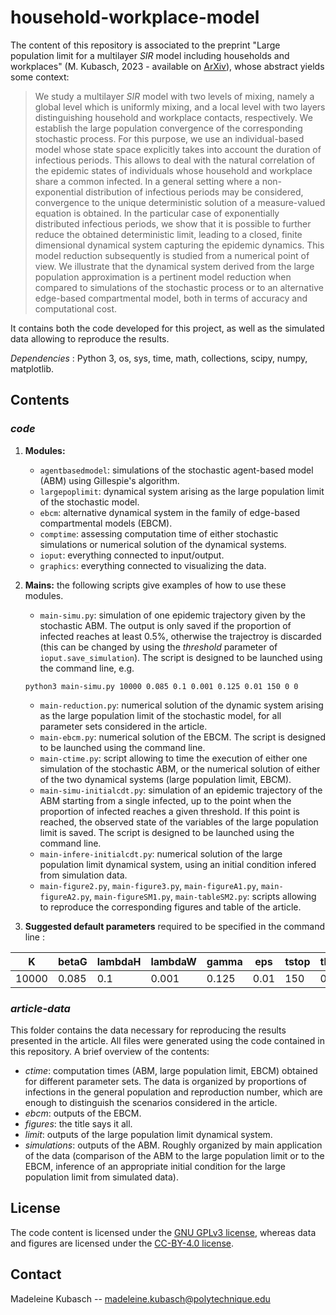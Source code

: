 # household-workplace-model


The content of this repository is associated to the preprint "Large population limit for a multilayer *SIR* model including households and workplaces" (M. Kubasch, 2023 - available on [ArXiv](https://arxiv.org/abs/2305.17064)), whose abstract yields some context:

> We study a multilayer *SIR* model with two levels of mixing, namely a global level which is uniformly mixing, and a local level with two layers distinguishing household and workplace contacts, respectively. We establish the large population convergence of the corresponding stochastic process. For this purpose, we use an individual-based  model whose state space explicitly takes into account the duration of infectious periods. This allows to deal with the  natural correlation of the epidemic states of individuals whose household and workplace share a common infected. In a general setting where a non-exponential distribution of infectious periods may be considered, convergence to the unique deterministic solution of a measure-valued equation is obtained. In the particular case of exponentially distributed infectious periods, we show that it is possible to further reduce the obtained deterministic limit, leading to a closed, finite dimensional dynamical system capturing the epidemic dynamics. This model reduction subsequently is studied from a numerical point of view. We illustrate that the dynamical system derived from the large population approximation is a pertinent model reduction when compared to simulations of the stochastic process or to an alternative edge-based compartmental model, both in terms of accuracy and computational cost.

It contains both the code developed for this project, as well as the simulated data allowing to reproduce the results. 

*Dependencies* : Python 3, os, sys, time, math, collections, scipy, numpy, matplotlib.

## Contents

### *code*

1. **Modules:**

	- `agentbasedmodel`: simulations of the stochastic agent-based model (ABM) using Gillespie's algorithm. 
	- `largepoplimit`: dynamical system arising as the large population limit of the stochastic model.
	- `ebcm`: alternative dynamical system in the family of edge-based compartmental models (EBCM).
	- `comptime`: assessing computation time of either stochastic simulations or numerical solution of the dynamical systems.
	- `ioput`: everything connected to input/output.
	- `graphics`: everything connected to visualizing the data.


2. **Mains:** the following scripts give examples of how to use these modules.

	- `main-simu.py`: simulation of one epidemic trajectory given by the stochastic ABM. The output is only saved if the proportion of infected reaches at least 0.5%, otherwise the trajectroy is discarded (this can be changed by using the *threshold* parameter of `ioput.save_simulation`). The script is designed to be launched using the command line, e.g. 
	```
	python3 main-simu.py 10000 0.085 0.1 0.001 0.125 0.01 150 0 0
	```
	- `main-reduction.py`: numerical solution of the dynamic system arising as the large population limit of the stochastic model, for all parameter sets considered in the article.
	- `main-ebcm.py`: numerical solution of the EBCM. The script is designed to be launched using the command line.
	- `main-ctime.py`: script allowing to time the execution of either one simulation of the stochastic ABM, or the numerical solution of either of the two dynamical systems (large population limit, EBCM).
	- `main-simu-initialcdt.py`: simulation of an epidemic trajectory of the ABM starting from a single infected, up to the point when the proportion of infected reaches a given threshold. If this point is reached, the observed state of the variables of the large population limit is saved. The script is designed to be launched using the command line.
	- `main-infere-initialcdt.py`: numerical solution of the large population limit dynamical system, using an initial condition infered from simulation data.
	- `main-figure2.py`, `main-figure3.py`, `main-figureA1.py`, `main-figureA2.py`, `main-figureSM1.py`, `main-tableSM2.py`: scripts allowing to reproduce the corresponding figures and table of the article. 

3. **Suggested default parameters** required to be specified in the command line : 

| K | betaG | lambdaH | lambdaW | gamma | eps | tstop | threshold | job\_id | array\_nb |
| --- | --- | --- | --- | --- | --- | --- | --- | --- | --- |
| 10000 | 0.085 | 0.1 | 0.001 | 0.125 | 0.01 | 150 | 0.01 | 0 | 0 |

### *article-data*

This folder contains the data necessary for reproducing the results presented in the article. All files were generated using the code contained in this repository. A brief overview of the contents:
- *ctime*: computation times (ABM, large population limit, EBCM) obtained for different parameter sets. The data is organized by proportions of infections in the general population and reproduction number, which are enough to distinguish the scenarios considered in the article.
- *ebcm*: outputs of the EBCM.
- *figures*: the title says it all.
- *limit*: outputs of the large population limit dynamical system.
- *simulations*: outputs of the ABM. Roughly organized by main application of the data (comparison of the ABM to the large population limit or to the EBCM, inference of an appropriate initial condition for the large population limit from simulated data).
 

## License

The code content is licensed under the [GNU GPLv3 license](https://www.gnu.org/licenses/gpl-3.0.en.html#license-text), whereas data and figures are licensed under the [CC-BY-4.0 license](https://creativecommons.org/licenses/by/4.0/).


## Contact

Madeleine Kubasch -- madeleine.kubasch@polytechnique.edu

